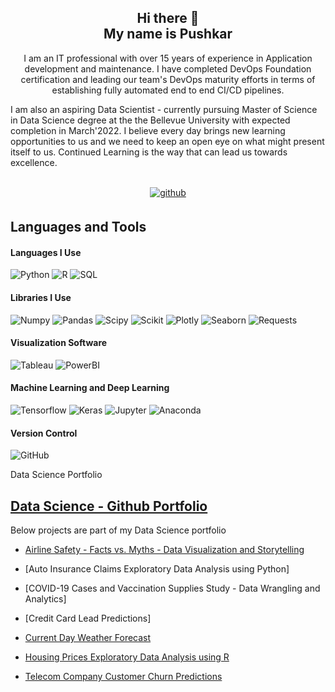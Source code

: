 <h2 align="center"> Hi there 👋 <br> My name is Pushkar </h2>

<p align="center"> I am an IT professional with over 15 years of experience in Application development and maintenance. I have completed DevOps Foundation certification and leading our team's DevOps maturity efforts in terms of establishing fully automated end to end CI/CD pipelines.

I am also an aspiring Data Scientist - currently pursuing Master of Science in Data Science degree at the the Bellevue University with expected completion in March'2022. I believe every day brings new learning opportunities to us and we need to keep an open eye on what might present itself to us. Continued Learning is the way that can lead us towards excellence.

</p>
<br/>

<div align="center">
<a href="https://github.com/pchougule-ms" target="_blank">
<img src=https://img.shields.io/badge/github-%2324292e.svg?&style=for-the-badge&logo=github&logoColor=white alt=github style="margin-bottom: 5px;" />
</a>

</div>


## Languages and Tools  

#### Languages I Use

![Python](https://img.shields.io/badge/-Python-FF6F00?style=for-the-badge&logo=Python&logoColor=white)
![R](https://img.shields.io/badge/-R-165CAA?style=for-the-badge&logo=R&logoColor=white)
![SQL](https://img.shields.io/badge/-SQL-306998?style=for-the-badge&logo=SQL&logoColor=white)


#### Libraries I Use

![Numpy](https://img.shields.io/badge/-numpy-013243?style=for-the-badge&logo=numpy&logoColor=white)
![Pandas](https://img.shields.io/badge/-pandas-150458?style=for-the-badge&logo=pandas&logoColor=white)
![Scipy](https://img.shields.io/badge/-Scipy-8CAAE6?style=for-the-badge&logo=scipy&logoColor=white)
![Scikit](https://img.shields.io/badge/-scikit%20learn-F7931E?style=for-the-badge&logo=scikit-learn&logoColor=white)
![Plotly](https://img.shields.io/badge/-Plotly-3F4F75?style=for-the-badge&logo=Plotly&logoColor=white)
![Seaborn](https://img.shields.io/badge/Seaborn-6478a6?style=for-the-badge&logo=Seaborn&logoColor=white)
![Requests](https://img.shields.io/badge/Requests-black.svg?style=for-the-badge&logo=Requests&logoColor=white)

#### Visualization Software
![Tableau](https://img.shields.io/badge/-Tableau-3F4F75?style=for-the-badge&logo=tableau&logoColor=white)
![PowerBI](https://img.shields.io/badge/-Power%20BI-F2C811?style=for-the-badge&logo=power-bi&logoColor=black)


#### Machine Learning and Deep Learning

![Tensorflow](https://img.shields.io/badge/-tensorflow-FF6F00?style=for-the-badge&logo=tensorflow&logoColor=white)
![Keras](https://img.shields.io/badge/-keras-D00000?style=for-the-badge&logo=keras&logoColor=white)
![Jupyter](https://img.shields.io/badge/-Jupyter-F37626?style=for-the-badge&logo=Jupyter&logoColor=white)
![Anaconda](https://img.shields.io/badge/-Anaconda-43b02a?style=for-the-badge&logo=Anaconda&logoColor=white)


#### Version Control

![GitHub](https://img.shields.io/badge/-GitHub-181717?style=for-the-badge&logo=github)


Data Science Portfolio

## [Data Science - Github Portfolio](https://github.com/pchougule-ms/pchougule-ms/tree/main/Data%20Science%20Portfolio)

Below projects are part of my Data Science portfolio

-  [Airline Safety - Facts vs. Myths - Data Visualization and Storytelling](https://github.com/pchougule-ms/pchougule-ms/tree/main/Data%20Science%20Portfolio/Airline%20Safety)

-  [Auto Insurance Claims Exploratory Data Analysis using Python]

-  [COVID-19 Cases and Vaccination Supplies Study - Data Wrangling and Analytics]

-  [Credit Card Lead Predictions]

-  [Current Day Weather Forecast](https://github.com/pchougule-ms/pchougule-ms/tree/main/Data%20Science%20Portfolio/Current%20Day%20Weather%20Forecast)

-  [Housing Prices Exploratory Data Analysis using R](https://github.com/pchougule-ms/pchougule-ms/tree/main/Data%20Science%20Portfolio/Housing%20Prices%20EDA)

-  [Telecom Company Customer Churn Predictions](https://github.com/pchougule-ms/pchougule-ms/tree/main/Data%20Science%20Portfolio/Telecom%20Company%20Customer%20Churn%20Predictions)


<!--
**pchougule-ms/pchougule-ms** is a ✨ _special_ ✨ repository because its `README.md` (this file) appears on your GitHub profile.

Here are some ideas to get you started:

- 🔭 I’m currently working on ...
- 🌱 I’m currently learning ...
- 👯 I’m looking to collaborate on ...
- 🤔 I’m looking for help with ...
- 💬 Ask me about ...
- 📫 How to reach me: ...
- 😄 Pronouns: ...
- ⚡ Fun fact: ...
-->
